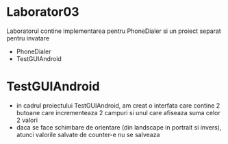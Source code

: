 # Laborator03

Laboratorul contine implementarea pentru PhoneDialer si un proiect separat pentru invatare
- PhoneDialer
- TestGUIAndroid

# TestGUIAndroid
- in cadrul proiectului TestGUIAndroid, am creat o interfata care contine 2 butoane care incrementeaza 2 campuri si unul care afiseaza suma celor 2 valori
- daca se face schimbare de orientare (din landscape in portrait si invers), atunci valorile salvate de counter-e nu se salveaza 
